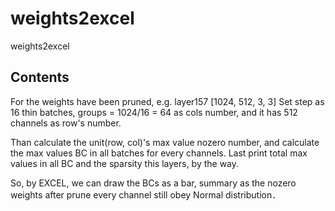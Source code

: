 # weights2excel
weights2excel

## Contents
For the weights have been pruned, e.g. layer157 [1024, 512, 3, 3]
Set step as 16 thin batches, groups = 1024/16 = 64 as cols number, 
and it has 512 channels as row's number.

Than calculate the unit(row, col)'s max value nozero number,
and calculate the max values BC in all batches for every channels.
Last print total max values in all BC and the sparsity this layers, by the way.

So, by EXCEL, we can draw the BCs as a bar, summary as the nozero weights after prune
every channel still obey Normal distribution．
